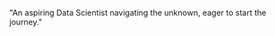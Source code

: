 "An aspiring Data Scientist navigating the unknown, eager to start the journey."


<!---
rizzzwan/rizzzwan is a ✨ special ✨ repository because its `README.md` (this file) appears on your GitHub profile.
You can click the Preview link to take a look at your changes.
--->
